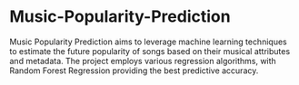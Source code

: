 # Music-Popularity-Prediction
Music Popularity Prediction aims to leverage machine learning techniques to estimate the future popularity of songs based on their musical attributes and metadata. The project employs various regression algorithms, with Random Forest Regression providing the best predictive accuracy.
